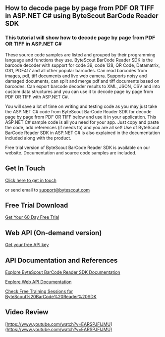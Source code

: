 ## How to decode page by page from PDF OR TIFF in ASP.NET C# using ByteScout BarCode Reader SDK

### This tutorial will show how to decode page by page from PDF OR TIFF in ASP.NET C#

These source code samples are listed and grouped by their programming language and functions they use. ByteScout BarCode Reader SDK is the barcode decoder with support for code 39, code 128, QR Code, Datamatrix, GS1, PDF417 and all other popular barcodes. Can read barcodes from images, pdf, tiff documents and live web camera. Supports noisy and damaged documents, can split and merge pdf and tiff documents based on barcodes. Can export barcode decoder results to XML, JSON, CSV and into custom data structures and you can use it to decode page by page from PDF OR TIFF with ASP.NET C#.

You will save a lot of time on writing and testing code as you may just take the ASP.NET C# code from ByteScout BarCode Reader SDK for decode page by page from PDF OR TIFF below and use it in your application. This ASP.NET C# sample code is all you need for your app. Just copy and paste the code, add references (if needs to) and you are all set! Use of ByteScout BarCode Reader SDK in ASP.NET C# is also explained in the documentation included along with the product.

Free trial version of ByteScout BarCode Reader SDK is available on our website. Documentation and source code samples are included.

## Get In Touch

[Click here to get in touch](https://bytescout.zendesk.com/hc/en-us/requests/new?subject=ByteScout%20BarCode%20Reader%20SDK%20Question)

or send email to [support@bytescout.com](mailto:support@bytescout.com?subject=ByteScout%20BarCode%20Reader%20SDK%20Question) 

## Free Trial Download

[Get Your 60 Day Free Trial](https://bytescout.com/download/web-installer?utm_source=github-readme)

## Web API (On-demand version)

[Get your free API key](https://pdf.co/documentation/api?utm_source=github-readme)

## API Documentation and References

[Explore ByteScout BarCode Reader SDK Documentation](https://bytescout.com/documentation/index.html?utm_source=github-readme)

[Explore Web API Documentation](https://pdf.co/documentation/api?utm_source=github-readme)

[Check Free Training Sessions for ByteScout%20BarCode%20Reader%20SDK](https://academy.bytescout.com/)

## Video Review

[https://www.youtube.com/watch?v=EARSPJFIJMU](https://www.youtube.com/watch?v=EARSPJFIJMU)